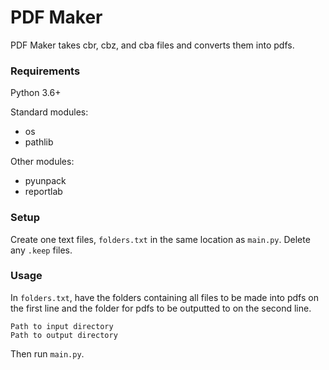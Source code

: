 # PDF Maker

PDF Maker takes cbr, cbz, and cba files and converts them into pdfs.

### Requirements

Python 3.6+

Standard modules:
* os
* pathlib

Other modules:
* pyunpack
* reportlab

### Setup

Create one text files, `folders.txt` in the same location as `main.py`.
Delete any `.keep` files.

### Usage

In `folders.txt`, have the folders containing all files to be made into pdfs on the first line and the folder for pdfs to be outputted to on the second line. 

```
Path to input directory
Path to output directory
```

Then run `main.py`.